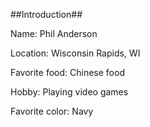 ##Introduction##

 Name: Phil Anderson
 
 Location: Wisconsin Rapids, WI
 
 Favorite food: Chinese food
 
 Hobby: Playing video games

 Favorite color: Navy
